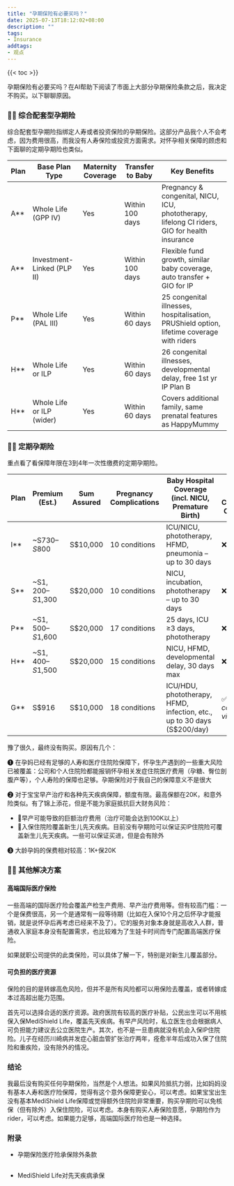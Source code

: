 ```yaml
---
title: "孕期保险有必要买吗？"
date: 2025-07-13T18:12:02+08:00
description: ""
tags: 
- Insurance
addtags:
- 观点
---
```


{{< toc >}}

孕期保险有必要买吗？在AI帮助下阅读了市面上大部分孕期保险条款之后，我决定不购买。以下聊聊原因。

### 🤰🏻 综合配套型孕期险

综合配套型孕期险指绑定人寿或者投资保险的孕期保险。这部分产品我个人不会考虑，因为费用很高，而我没有人寿保险或投资方面需求。对怀孕相关保障的顾虑和下面聊的定期孕期险也类似。

| **Plan** | **Base Plan Type**         | **Maternity Coverage** | **Transfer to Baby** | **Key Benefits**                                                                              |
| -------- | -------------------------- | ---------------------- | -------------------- | --------------------------------------------------------------------------------------------- |
| A**      | Whole Life (GPP IV)        | Yes                    | Within 100 days      | Pregnancy & congenital, NICU, ICU, phototherapy, lifelong CI riders, GIO for health insurance |
| A**      | Investment-Linked (PLP II) | Yes                    | Within 100 days      | Flexible fund growth, similar baby coverage, auto transfer + GIO for IP                       |
| P**      | Whole Life (PAL III)       | Yes                    | Within 60 days       | 25 congenital illnesses, hospitalisation, PRUShield option, lifetime coverage with riders     |
| H**      | Whole Life or ILP          | Yes                    | Within 60 days       | 26 congenital illnesses, developmental delay, free 1st yr IP Plan B                           |
| H**      | Whole Life or ILP (wider)  | Yes                    | Within 60 days       | Covers additional family, same prenatal features as HappyMummy                                |


### 🤰🏻 定期孕期险

重点看了看保障年限在3到4年一次性缴费的定期孕期险。

| **Plan** | **Premium (Est.)** | **Sum Assured** | **Pregnancy Complications** | **Baby Hospital Coverage** **(incl. NICU, Premature Birth)**            | **Pre-existing Conditions Covered?** |
| -------- | ------------------ | --------------- | --------------------------- | ----------------------------------------------------------------------- | ------------------------------------ |
| I**      | ~S$730–S$800       | S$10,000        | 10 conditions               | ICU/NICU, phototherapy, HFMD, pneumonia – up to 30 days                 | ❌ No                                 |
| S**      | ~S$1,200–S$1,300   | S$20,000        | 10 conditions               | NICU, incubation, phototherapy – up to 30 days                          | ❌ No                                 |
| P**      | ~S$1,500–S$1,600   | S$20,000        | 17 conditions               | 25 days, ICU ≥3 days, phototherapy                                      | ❌ No                                 |
| H**      | ~S$1,400–S$1,500   | S$20,000        | 15 conditions               | NICU, HFMD, developmental delay, 30 days max                            | ❌ No                                 |
| G**      | S$916              | S$10,000        | 18 conditions               | ICU/HDU, phototherapy, HFMD, infection, etc., up to 30 days (S$200/day) | ✅ _Yes – conditional via GIB_        |

豫了很久，最终没有购买。原因有几个：

❶ 在孕妈已经有足够的人寿和医疗住院险保障下，怀孕生产遇到的一些重大风险已被覆盖：公司和个人住院险都能报销怀孕相关发症住院医疗费用（孕糖、臀位剖腹产等），个人寿险的保障也足够。孕期保险对于我自己的保障意义不是很大

❷ 对于宝宝早产治疗和各种先天疾病保障，额度有限。最高保额在20K，和意外险类似。有了锦上添花，但是不能为家庭抵抗巨大财务风险：

- 🚫早产可能导致的巨额治疗费用（治疗可能会达到100K以上）
- 🚫入保住院险覆盖新生儿先天疾病。目前没有孕期险可以保证买IP住院险可覆盖新生儿先天疾病。一些可以保证买进，但是会有除外

❸ 大龄孕妈的保费相对较高：1K+保20K

### 🤰🏻 其他解决方案

#### 高端国际医疗保险

一些高端的国际医疗险会覆盖产检生产费用、早产治疗费用等。但有较高门槛：一个是保费很高，另一个是通常有一段等待期（比如在入保10个月之后怀孕才能报销，就是说怀孕后再考虑已经来不及了）。它的服务对象本身就是高收入人群，普通收入家庭本身没有配置需求，也比较难为了生娃卡时间而专门配置高端医疗保险。

如果就职公司提供的此类保险，可以具体了解一下，特别是对新生儿覆盖部分。

#### 可负担的医疗资源

保险的目的是转嫁高危风险，但并不是所有风险都可以用保险去覆盖，或者转嫁成本过高超出能力范围。

首先可以选择合适的医疗资源。政府医院有较高的医疗补贴，公民出生可以不用核保入保MediShield Life，覆盖先天疾病。有早产风险时，私立医生也会根据病人可负担能力建议去公立医院生产。其次，也不是一旦患病就没有机会入保IP住院险。儿子在经历川崎病并发症心脏血管扩张治疗两年，痊愈半年后成功入保了住院险和重疾险，没有除外的情况。

### 结论

我最后没有购买任何孕期保险，当然是个人想法。如果风险抵抗力弱，比如妈妈没有基本人寿和医疗险保障，觉得有这个意外保障更安心，可以考虑。如果宝宝出生没有基本MediShield Life保障或觉得额外住院险非常重要，购买孕期险可以免核保（但有除外）入保住院险，可以考虑。本身有购买人寿保险意愿，孕期险作为rider，可以考虑。如果能力足够，高端国际医疗险也是一种选择。

### 附录

- 孕期保险医疗险承保除外条款

<div>
    <span class="image fit" style="max-width: 700px;"><img src="https://s3.ap-southeast-1.amazonaws.com/littlecheesecake.me/money.sense/maternity-insurance/maternity-insurance-clauses.png" alt="" /></span>
</div>

- MediShield Life对先天疾病承保

<div>
    <span class="image fit" style="max-width: 700px;"><img src="https://s3.ap-southeast-1.amazonaws.com/littlecheesecake.me/money.sense/maternity-insurance/maternity-insurance-medishield-life.png" alt="" /></span>
</div>